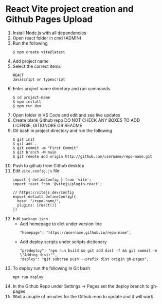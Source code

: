 # React Vite project creation and Github Pages Upload
1. Install Node.js with all dependencies
2. Open react folder in cmd (ADMIN)
3. Run the following
    ```
    $ npm create vite@latest
    ```
4. Add project name
5. Select the correct items
    ```
    REACT
    Javascript or Typescript
    ```
6. Enter project name directory and run commands
    ```
    $ cd project-name
    $ npm install
    $ npm run dev
    ```
7. Open folder in VS Code and edit and see live updates
8. Create blank Github repo DO NOT CHECK ANY BOXES TO ADD LICENSE, GITIGNORE OR README
9. Git bash in project directory and run the following
    ```
    $ git init
    $ git add .
    $ git commit -m "First Commit"
    $ git branch -M main
    $ git remote add origin http://github.com/username/repo-name.git
    ```
10. Push to github from Github desktop
11. Edit ```vite.config.js``` file
    ```
    import { defineConfig } from 'vite';
    import react from '@vitejs/plugin-react';
    
    // https://vitejs.dev/config
    export default defineConfig({
      base: "/repo-name/",
      plugins: [react()]
    })
    ```
12. Edit ```package.json```
    * Add homepage to dict under version line
        ```
        "homepage": "https://username.github.io/repo-name",
        ```
    * Add deploy scripts under scripts dictionary
        ```
        "predeploy": "npm run build && git add dist -f && git commit -m \"Adding dist\"",
        "deploy": "git subtree push --prefix dist origin gh-pages",
        ```
13. To deploy run the following in Git bash
    ```
    npm run deploy
    ```
14. In the Github Repo under Settings -> Pages set the deploy branch to gh-pages
15. Wait a couple of minutes for the Github repo to update and it will work
